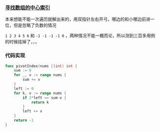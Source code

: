 ### [寻找数组的中心索引](https://leetcode-cn.com/problems/find-pivot-index/)

本来想能不能一次遍历就解出来的，用双指针左右开弓，哪边的和小哪边前进一位，但是忽略了负数的情况

`1 2 3 4 5 6` 和 `-1 -1 -1 -1 0` ，两种情况不能一概而论，所以测到三百多用例的时候挂掉了，，，



### 代码实现

```go
func pivotIndex(nums []int) int {
	sum := 0
	for _, v := range nums {
		sum += v
	}
	left := 0
	for k, v := range nums {
		if 2*left == sum-v {
			return k
		}
		left += v
	}
	return -1
}
```

